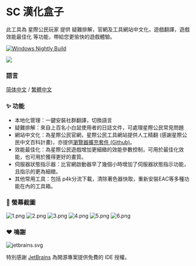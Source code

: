 # SC 漢化盒子

此工具為 星際公民玩家 提供 疑難排解，官網及工具網站中文化，遊戲翻譯，遊戲效能最佳化 等功能，帶給您更愉快的遊戲體驗。

[![Windows Nightly Build](https://github.com/StarCitizenToolBox/app/actions/workflows/windows_nightly.yml/badge.svg)](https://github.com/StarCitizenToolBox/app/actions/workflows/windows_nightly.yml)

[![](https://get.microsoft.com/images/zh-cn%20dark.svg)](https://apps.microsoft.com/detail/9NF3SWFWNKL1?launch=true)

### 語言
[简体中文](https://github.com/everland-3769/app/blob/main/README.md) / [繁體中文](https://github.com/everland-3769/app/blob/main/README_zh-TW.md)

### ✨ 功能
- 本地化管理：一鍵安裝社群翻譯，切換語言
- 疑難排解：來自上百名小白鼠使用者的日誌文件，可處理星際公民常見問題
- 網站中文化：為星際公民官網，星際公民工具網站提供人工精翻 (感謝星際公民中文百科計畫)，亦提供[瀏覽器擴充套件 (Github)](https://github.com/xkeyC/StarCitizenBoxBrowserEx )。
- 效能最佳化：為星際公民遊戲增加更細緻的效能參數控制，可用於最佳化效能，也可用於獲得更好的畫質。
- 伺服器狀態指示器：比官網啟動器早了幾個小時增加了伺服器狀態指示功能，且指示的更為細緻。
- 其他常用工具：包括 p4k分流下載，清除著色器快取，重新安裝EAC等多種功能在內的工具箱。

### 📸 螢幕截圖
![1.png](https://s2.loli.net/2023/12/06/S7qc2MmnjBeVkPE.png)
![2.png](https://s2.loli.net/2023/12/06/XuwBoWN7EhqL2Ie.png)
![3.png](https://s2.loli.net/2023/12/06/uogbQMVe5Ufs6XG.png)
![4.png](https://s2.loli.net/2023/12/06/y9sJqkUb1IOWj6m.png)
![5.png](https://s2.loli.net/2023/12/06/yf9z4NrhEOiR5FP.png)
![6.png](https://s2.loli.net/2023/12/06/AakZFw97cySI3UQ.png)

### ❤️ 鳴謝
![jetbrains.svg](https://resources.jetbrains.com/storage/products/company/brand/logos/jb_beam.svg)

特別感謝 [JetBrains](https://www.jetbrains.com/?from=SCToolbox) 為開源專案提供免費的 IDE 授權。
